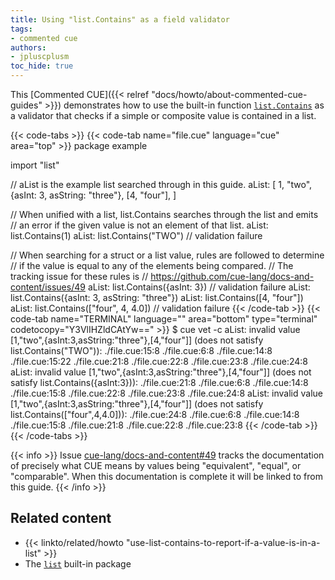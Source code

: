 ```yaml
---
title: Using "list.Contains" as a field validator
tags:
- commented cue
authors:
- jpluscplusm
toc_hide: true
---
```


This [Commented CUE]({{< relref "docs/howto/about-commented-cue-guides" >}})
demonstrates how to use the built-in function
[`list.Contains`](https://pkg.go.dev/cuelang.org/go/pkg/list#Contains)
as a validator that checks if a simple or composite value is contained in a
list.

{{< code-tabs >}}
{{< code-tab name="file.cue" language="cue" area="top" >}}
package example

import "list"

// aList is the example list searched through in this guide.
aList: [
	1, "two",
	{asInt: 3, asString: "three"},
	[4, "four"],
]

// When unified with a list, list.Contains searches through the list and emits
// an error if the given value is not an element of that list.
aList: list.Contains(1)
aList: list.Contains("TWO") // validation failure

// When searching for a struct or a list value, rules are followed to determine
// if the value is equal to any of the elements being compared.
// The tracking issue for these rules is
// https://github.com/cue-lang/docs-and-content/issues/49
aList: list.Contains({asInt: 3}) // validation failure
aList: list.Contains({asInt: 3, asString: "three"})
aList: list.Contains([4, "four"])
aList: list.Contains(["four", 4, 4.0]) // validation failure
{{< /code-tab >}}
{{< code-tab name="TERMINAL" language="" area="bottom" type="terminal" codetocopy="Y3VlIHZldCAtYw==" >}}
$ cue vet -c
aList: invalid value [1,"two",{asInt:3,asString:"three"},[4,"four"]] (does not satisfy list.Contains("TWO")):
    ./file.cue:15:8
    ./file.cue:6:8
    ./file.cue:14:8
    ./file.cue:15:22
    ./file.cue:21:8
    ./file.cue:22:8
    ./file.cue:23:8
    ./file.cue:24:8
aList: invalid value [1,"two",{asInt:3,asString:"three"},[4,"four"]] (does not satisfy list.Contains({asInt:3})):
    ./file.cue:21:8
    ./file.cue:6:8
    ./file.cue:14:8
    ./file.cue:15:8
    ./file.cue:22:8
    ./file.cue:23:8
    ./file.cue:24:8
aList: invalid value [1,"two",{asInt:3,asString:"three"},[4,"four"]] (does not satisfy list.Contains(["four",4,4.0])):
    ./file.cue:24:8
    ./file.cue:6:8
    ./file.cue:14:8
    ./file.cue:15:8
    ./file.cue:21:8
    ./file.cue:22:8
    ./file.cue:23:8
{{< /code-tab >}}
{{< /code-tabs >}}

{{< info >}}
Issue [cue-lang/docs-and-content#49](https://github.com/cue-lang/docs-and-content/issues/49)
tracks the documentation of precisely what CUE means by values being
"equivalent", "equal", or "comparable". When this documentation is complete it
will be linked to from this guide.
{{< /info >}}

## Related content

- {{< linkto/related/howto "use-list-contains-to-report-if-a-value-is-in-a-list" >}}
- The [`list`](https://pkg.go.dev/cuelang.org/go/pkg/list) built-in package
